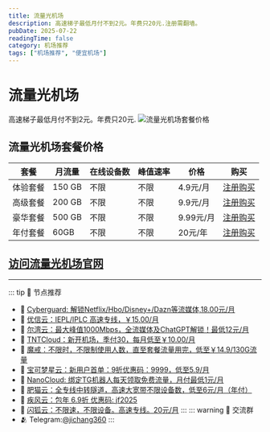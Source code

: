 ```yaml
---
title: 流量光机场
description: 高速梯子最低月付不到2元。年费只20元.注册需翻墙。
pubDate: 2025-07-22
readingTime: false
category: 机场推荐
tags: ["机场推荐", "便宜机场"]
---
```

# 流量光机场
高速梯子最低月付不到2元。年费只20元.
![流量光机场套餐价格](/assets/llgtc.png "流量光机场套餐价格")
## 流量光机场套餐价格
| 套餐 | 月流量 | 在线设备数 | 峰值速率 | 价格 | 购买 |
| --- | --- | --- | --- | --- | --- |
| 体验套餐 | 150 GB | 不限 | 不限 | 4.9元/月 | [注册购买](https://llgjc1.com/#/register?code=X4BNUzBu) |
| 高级套餐 | 200 GB | 不限 |不限 | 9.9元/月 | [注册购买](https://llgjc1.com/#/register?code=X4BNUzBu) |
| 豪华套餐 | 500 GB | 不限 | 不限 | 9.99元/月 |  [注册购买](https://llgjc1.com/#/register?code=X4BNUzBu) |
|年付套餐 | 60GB | 不限 | 不限 | 20元/年 |  [注册购买](https://llgjc1.com/#/register?code=X4BNUzBu) |
[访问流量光机场官网](https://llgjc1.com/#/register?code=X4BNUzBu)
---------
---------
::: tip 🎉 节点推荐
- 🚀 [Cyberguard: 解锁Netflix/Hbo/Disney+/Dazn等流媒体,18.00元/月](https://www.cyberguard.best/#/register?code=XsreC0T5)<br>
- 🚀 [优信云：IEPL/IPLC 高速专线，￥15.00/月](https://www.优信云.com/#/register?code=JRtE5uIV)<br>
- 🚀 [尔湾云：最大峰值1000Mbps，全流媒体及ChatGPT解锁！最低12元/月](https://erwan6.net/auth/register?code=BoObCd)<br>
- 🚀 [TNTCloud：新开机场，季付30，每月低至￥10.00/月](https://haibing822.tntvipaff.cc/#/register?code=GtjJVgml)<br>
- 🚀 [魔戒：不限时，不限制使用人数，直至套餐流量用完，低至￥14.9/130G流量](https://mojie.app/#/register?code=sSdtPtLo)<br>
- 🚀 [宝可梦星云：新用户首单：9折优惠码：9999，低至5.9/月 ](https://love.521pokemon.com/register?code=56ERkkxp)<br>
- 🚀 [NanoCloud: 绑定TG机器人每天领取免费流量，月付最低1元/月](https://edu.uodoo.bid/auth/register?code=JMiOQDHf)<br>
- 🚀 [肥猫云：全专线中转隧道，高速大宽带不限设备数，低至6元/月（年付）](https://fchb1188.fcvipaff.cc/register?aff=X1vZd2wf)<br>
- 🚀 [疾风云：包年 6.9折 优惠码: jf2025](https://homes.tr25.cn?code=ReCm)<br>
- 🚀 [闪狐云：不限速，不限设备。高速专线。20元/月](https://inv02.ffaff.cc/register?aff=WQApz2pv)
:::
::: warning  💬 交流群
- 🫂 Telegram:[@jichang360](https://t.me/jichang360)
:::
